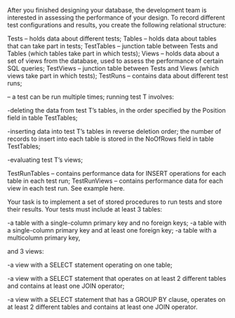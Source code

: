 After you finished designing your database, the development team is interested in assessing the performance of your design. To record different test configurations and results, you create the following relational structure:

Tests – holds data about different tests;
Tables – holds data about tables that can take part in tests;
TestTables – junction table between Tests and Tables (which tables take part in which tests);
Views – holds data about a set of views from the database, used to assess the performance of certain SQL queries;
TestViews – junction table between Tests and Views (which views take part in which tests);
TestRuns – contains data about different test runs;


– a test can be run multiple times; running test T involves:

-deleting the data from test T’s tables, in the order specified by the Position field in table TestTables;

-inserting data into test T’s tables in reverse deletion order; the number of records to insert into each table is stored in the NoOfRows field in table TestTables;

-evaluating test T’s views;


TestRunTables – contains performance data for INSERT operations for each table in each test run;
TestRunViews – contains performance data for each view in each test run. See example here.


Your task is to implement a set of stored procedures to run tests and store their results. Your tests must include at least 3 tables:

-a table with a single-column primary key and no foreign keys;
-a table with a single-column primary key and at least one foreign key;
-a table with a multicolumn primary key,

and 3 views:

-a view with a SELECT statement operating on one table;

-a view with a SELECT statement that operates on at least 2 different tables and contains at least one JOIN operator;

-a view with a SELECT statement that has a GROUP BY clause, operates on at least 2 different tables and contains at least one JOIN operator.
